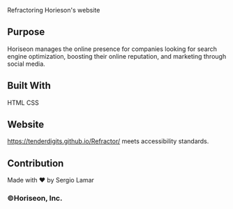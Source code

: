 Refractoring Horieson's website

## Purpose
Horiseon manages the online presence for companies looking for search engine optimization, boosting their online reputation, and marketing through social media.  

## Built With
HTML
CSS

## Website
https://tenderdigits.github.io/Refractor/
meets accessibility standards.

## Contribution
Made with ❤️ by Sergio Lamar

### ©Horiseon, Inc.
